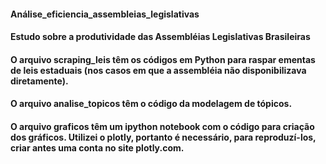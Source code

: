 #### Análise_eficiencia_assembleias_legislativas
#### Estudo sobre a produtividade das Assembléias Legislativas Brasileiras

#### O arquivo scraping_leis têm os códigos em Python para raspar ementas de leis estaduais (nos casos em que a assembléia não disponibilizava diretamente).
#### O arquivo analise_topicos têm o código da modelagem de tópicos.
#### O arquivo graficos têm um ipython notebook com o código para criação dos gráficos. Utilizei o plotly, portanto é necessário, para reproduzí-los, criar antes uma conta no site plotly.com.
